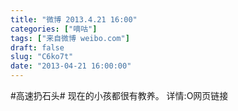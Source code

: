 ```yaml
---
title: "微博 2013.4.21 16:00"
categories: ["嘀咕"]
tags: ["来自微博 weibo.com"]
draft: false
slug: "C6ko7t"
date: "2013-04-21 16:00:00"
---
```


<p>#高速扔石头# 现在的小孩都很有教养。 详情:O网页链接 ​​​​</p>
